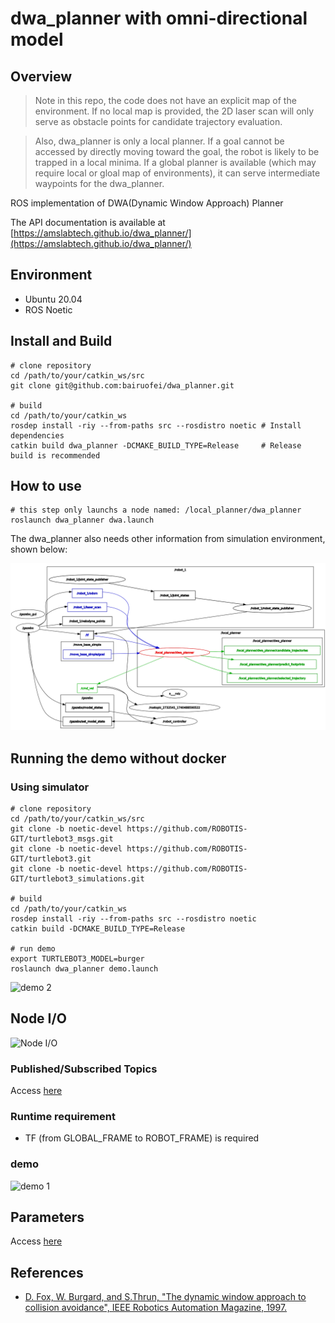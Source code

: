 # dwa_planner with omni-directional model


## Overview

> Note in this repo, the code does not have an explicit map of the environment. If no local map is provided, the 2D laser scan will only serve as obstacle points for candidate trajectory evaluation.

> Also, dwa_planner is only a local planner. If a goal cannot be accessed by directly moving toward the goal, the robot is likely to be trapped in a local minima. If a global planner is available (which may require local or gloal map of environments), it can serve intermediate waypoints for the dwa_planner.


ROS implementation of DWA(Dynamic Window Approach) Planner

The API documentation is available at [https://amslabtech.github.io/dwa_planner/](https://amslabtech.github.io/dwa_planner/)



## Environment
- Ubuntu 20.04
- ROS Noetic

## Install and Build
```
# clone repository
cd /path/to/your/catkin_ws/src
git clone git@github.com:bairuofei/dwa_planner.git

# build
cd /path/to/your/catkin_ws
rosdep install -riy --from-paths src --rosdistro noetic # Install dependencies
catkin build dwa_planner -DCMAKE_BUILD_TYPE=Release     # Release build is recommended
```

## How to use
```
# this step only launchs a node named: /local_planner/dwa_planner
roslaunch dwa_planner dwa.launch
```
The dwa_planner also needs other information from simulation environment, shown below:

![demo 1](docs/images/dwa_node_graph.png)


## Running the demo without docker
### Using simulator
```
# clone repository
cd /path/to/your/catkin_ws/src
git clone -b noetic-devel https://github.com/ROBOTIS-GIT/turtlebot3_msgs.git
git clone -b noetic-devel https://github.com/ROBOTIS-GIT/turtlebot3.git
git clone -b noetic-devel https://github.com/ROBOTIS-GIT/turtlebot3_simulations.git

# build
cd /path/to/your/catkin_ws
rosdep install -riy --from-paths src --rosdistro noetic
catkin build -DCMAKE_BUILD_TYPE=Release

# run demo
export TURTLEBOT3_MODEL=burger
roslaunch dwa_planner demo.launch
```
![demo 2](docs/images/dwa_planner_demo_2.gif)

## Node I/O
![Node I/O](docs/images/dwa_planner_io.png)

### Published/Subscribed Topics
Access [here](docs/Topics.md)

### Runtime requirement
- TF (from GLOBAL_FRAME to ROBOT_FRAME) is required

### demo

![demo 1](docs/images/dwa_planner_demo_1.gif)

## Parameters
Access [here](docs/Parameters.md)

## References
- [D. Fox,  W. Burgard, and S.Thrun, "The dynamic window approach to collision avoidance", IEEE Robotics Automation Magazine, 1997.](https://ieeexplore.ieee.org/abstract/document/580977)
